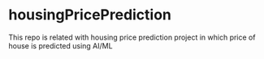 # housingPricePrediction
This repo is related with housing price prediction project in which price of house is predicted using AI/ML
